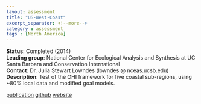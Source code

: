 ```yaml
---
layout: assessment
title: "US-West-Coast" 
excerpt_separator: <!--more-->
category : assessment
tags : [North America]
---
```


**Status**: Completed (2014)  
**Leading group**: National Center for Ecological Analysis and Synthesis at UC Santa Barbara and Conservation International  
**Contact**: Dr. Julia Stewart Lowndes (lowndes @ nceas.ucsb.edu)  
**Description**: Test of the OHI framework for five coastal sub-regions, using ~80% local data and modified goal models.

[publication](/resources/publications#us-west-coast) 
<a href="https://github.com/OHI-Science/ohi-uswest/releases" target="_blank">github</a>
<a href="http://www.oceanhealthindex.org/ohi-plus/us-west-coast-assessment" target="_blank">website</a>
